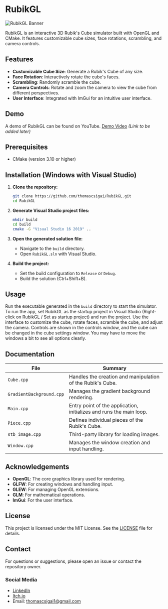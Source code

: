 # RubikGL

![RubikGL Banner](https://drive.google.com/uc?export=view&id=1MANbBuLu-vMfRPue6ifR_T8wZKqHq-yQ)

RubikGL is an interactive 3D Rubik's Cube simulator built with OpenGL and CMake. It features customizable cube sizes, face rotations, scrambling, and camera controls.

## Features

- **Customizable Cube Size**: Generate a Rubik's Cube of any size.
- **Face Rotation**: Interactively rotate the cube's faces.
- **Scrambling**: Randomly scramble the cube.
- **Camera Controls**: Rotate and zoom the camera to view the cube from different perspectives.
- **User Interface**: Integrated with ImGui for an intuitive user interface.

## Demo

A demo of RubikGL can be found on YouTube. [Demo Video](#) *(Link to be added later)*

## Prerequisites

- CMake (version 3.10 or higher)

## Installation (Windows with Visual Studio)

1. **Clone the repository:**
    ```bash
    git clone https://github.com/thomascsigai/RubikGL.git
    cd RubikGL
    ```

2. **Generate Visual Studio project files:**
    ```bash
    mkdir build
    cd build
    cmake -G "Visual Studio 16 2019" ..
    ```

3. **Open the generated solution file:**
    - Navigate to the `build` directory.
    - Open `RubikGL.sln` with Visual Studio.

4. **Build the project:**
    - Set the build configuration to `Release` or `Debug`.
    - Build the solution (Ctrl+Shift+B).

## Usage

Run the executable generated in the `build` directory to start the simulator. To run the app, set RubikGL as the startup project in Visual Studio (Right-click on RubikGL / Set as startup project) and run the project. Use the interface to customize the cube, rotate faces, scramble the cube, and adjust the camera. Controls are shown in the controls window, and the cube can be changed in the cube settings window. You may have to move the windows a bit to see all options clearly.

## Documentation

| File                   | Summary                                                   |
|------------------------|-----------------------------------------------------------|
| `Cube.cpp`             | Handles the creation and manipulation of the Rubik's Cube.|
| `GradientBackground.cpp` | Manages the gradient background rendering.              |
| `Main.cpp`             | Entry point of the application, initializes and runs the main loop. |
| `Piece.cpp`            | Defines individual pieces of the Rubik's Cube.            |
| `stb_image.cpp`        | Third-party library for loading images.                   |
| `Window.cpp`           | Manages the window creation and input handling.           |

## Acknowledgements

- **OpenGL**: The core graphics library used for rendering.
- **GLFW**: For creating windows and handling input.
- **GLEW**: For managing OpenGL extensions.
- **GLM**: For mathematical operations.
- **ImGui**: For the user interface.

## License

This project is licensed under the MIT License. See the [LICENSE](LICENSE) file for details.

## Contact

For questions or suggestions, please open an issue or contact the repository owner.

### Social Media

- [LinkedIn](https://www.linkedin.com/in/thomas-csigai/)
- [Itch.io](https://thomas-csigai.itch.io/)
- Email: thomascsigai1@gmail.com
